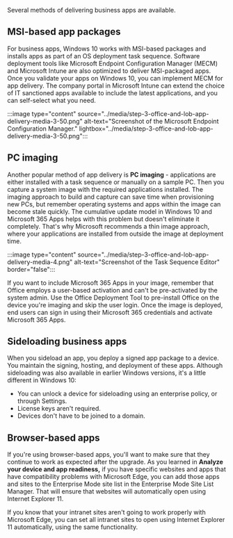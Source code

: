 Several methods of delivering business apps are available.

## MSI-based app packages

For business apps, Windows 10 works with MSI-based packages and installs apps as part of an OS deployment task sequence. Software deployment tools like Microsoft Endpoint Configuration Manager (MECM) and Microsoft Intune are also optimized to deliver MSI-packaged apps. Once you validate your apps on Windows 10, you can implement MECM for app delivery. The company portal in Microsoft Intune can extend the choice of IT sanctioned apps available to include the latest applications, and you can self-select what you need.

:::image type="content" source="../media/step-3-office-and-lob-app-delivery-media-3-50.png" alt-text="Screenshot of the Microsoft Endpoint Configuration Manager." lightbox="../media/step-3-office-and-lob-app-delivery-media-3-50.png":::

## PC imaging

Another popular method of app delivery is **PC imaging** - applications are either installed with a task sequence or manually on a sample PC. Then you capture a system image with the required applications installed. The imaging approach to build and capture can save time when provisioning new PCs, but remember operating systems and apps within the image can become stale quickly. The cumulative update model in Windows 10 and Microsoft 365 Apps helps with this problem but doesn't eliminate it completely. That's why Microsoft recommends a thin image approach, where your applications are installed from outside the image at deployment time.

:::image type="content" source="../media/step-3-office-and-lob-app-delivery-media-4.png" alt-text="Screenshot of the Task Sequence Editor" border="false":::

If you want to include Microsoft 365 Apps in your image, remember that Office employs a user-based activation and can't be pre-activated by the system admin. Use the Office Deployment Tool to pre-install Office on the device you're imaging and skip the user login. Once the image is deployed, end users can sign in using their Microsoft 365 credentials and activate Microsoft 365 Apps.

## Sideloading business apps

When you sideload an app, you deploy a signed app package to a device. You maintain the signing, hosting, and deployment of these apps. Although sideloading was also available in earlier Windows versions, it's a little different in Windows 10:

- You can unlock a device for sideloading using an enterprise policy, or through Settings.
- License keys aren't required.
- Devices don't have to be joined to a domain.

## Browser-based apps

If you're using browser-based apps, you'll want to make sure that they continue to work as expected after the upgrade. As you learned in **Analyze your device and app readiness,** if you have specific websites and apps that have compatibility problems with Microsoft Edge, you can add those apps and sites to the Enterprise Mode site list in the Enterprise Mode Site List Manager. That will ensure that websites will automatically open using Internet Explorer 11.

If you know that your intranet sites aren't going to work properly with Microsoft Edge, you can set all intranet sites to open using Internet Explorer 11 automatically, using the same functionality.
